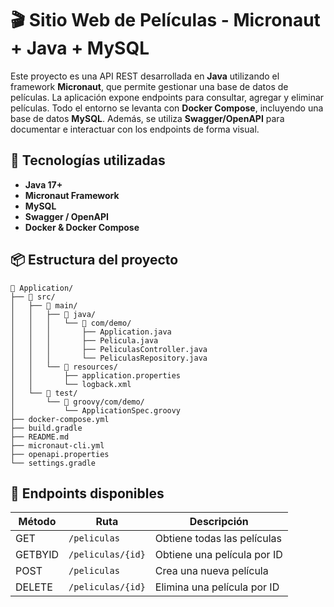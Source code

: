 # 🎬 Sitio Web de Películas - Micronaut + Java + MySQL

Este proyecto es una API REST desarrollada en **Java** utilizando el framework **Micronaut**, que permite gestionar una base de datos de películas. 
La aplicación expone endpoints para consultar, agregar y eliminar películas. 
Todo el entorno se levanta con **Docker Compose**, incluyendo una base de datos **MySQL**. 
Además, se utiliza **Swagger/OpenAPI** para documentar e interactuar con los endpoints de forma visual.


## 🚀 Tecnologías utilizadas

- **Java 17+**
- **Micronaut Framework**
- **MySQL**
- **Swagger / OpenAPI**
- **Docker & Docker Compose**


## 📦 Estructura del proyecto

```
📁 Application/
├── 📁 src/
│   ├── 📁 main/
│   │   ├── 📁 java/
│   │   │   └── 📁 com/demo/
│   │   │       ├── Application.java
│   │   │       ├── Pelicula.java
│   │   │       ├── PeliculasController.java
│   │   │       └── PeliculasRepository.java
│   │   └── 📁 resources/
│   │       ├── application.properties
│   │       └── logback.xml
│   └── 📁 test/
│       └── 📁 groovy/com/demo/
│           └── ApplicationSpec.groovy
├── docker-compose.yml
├── build.gradle
├── README.md
├── micronaut-cli.yml
├── openapi.properties
└── settings.gradle
```

## 🔧 Endpoints disponibles

| Método  | Ruta                  | Descripción                       |
|---------|-----------------------|-----------------------------------|
| GET     | `/peliculas`          | Obtiene todas las películas       |
| GETBYID | `/peliculas/{id}`     | Obtiene una película por ID       |
| POST    | `/peliculas`          | Crea una nueva película           |
| DELETE  | `/peliculas/{id}`     | Elimina una película por ID       |


